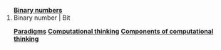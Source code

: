 <ol>
<b><a href="https://hyperskill.org/learn/step/5544">Binary numbers</a></b>
<li>Binary number | Bit</li>

<b><a href="https://hyperskill.org/learn/step/15860">Paradigms</a></b>
<b><a href="https://hyperskill.org/learn/step/8742">Computational thinking</a></b>
<b><a href="https://hyperskill.org/learn/step/8745">Components of computational thinking</a></b>


</ol>
